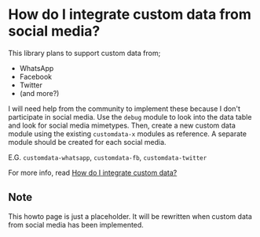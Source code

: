 # How do I integrate custom data from social media?

This library plans to support custom data from;

- WhatsApp 
- Facebook
- Twitter
- (and more?)

I will need help from the community to implement these because I don't participate in social media. 
Use the `debug` module to look into the data table and look for social media mimetypes. Then, 
create a new custom data module using the existing `customdata-x` modules as reference. A separate 
module should be created for each social media. 

E.G. `customdata-whatsapp`, `customdata-fb`, `customdata-twitter`

For more info, read [How do I integrate custom data?](/contacts-android/howto/howto-integrate-custom-data.html)

## Note

This howto page is just a placeholder. It will be rewritten when custom data from social media has
been implemented.
